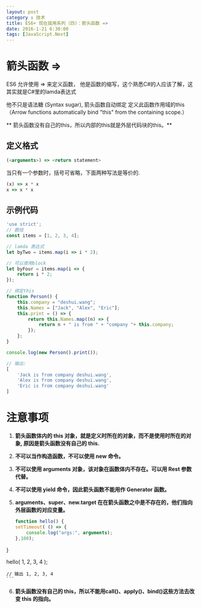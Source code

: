 ```yaml
---
layout: post
category : 技术
title: ES6+ 现在就用系列（四)：箭头函数 =>
date: 2016-1-21 6:30:00
tags: [JavaScript.Next]
---
```




# 箭头函数 =>

ES6 允许使用 => 来定义函数， 他是函数的缩写，这个熟悉C#的人应该了解，这其实就是C#里的lamda表达式

他不只是语法糖 (Syntax sugar), 箭头函数自动绑定 定义此函数作用域的this（Arrow functions automatically bind "this" from the containing scope.）

** 箭头函数没有自己的this，所以内部的this就是外层代码块的this。** 

## 定义格式

```javascript
(<arguments>) => <return statement>
```

当只有一个参数时，括号可省略，下面两种写法是等价的.

```javascript
(x) => x * x
x => x * x
```

## 示例代码



```javascript
'use strict';
// 数组
const items = [1, 2, 3, 4];

// lamda 表达式
let byTwo = items.map(i => i * 2);

// 可以使用block
let byFour = items.map(i => {
    return i * 2;
});

// 绑定this
function Person() {
    this.company = "deshui.wang";
    this.Names = ["Jack", "Alex", "Eric"];
    this.print = () => {
        return this.Names.map((n) => {
            return n + " is from " + "company "+ this.company;
        });
    };
}

console.log(new Person().print());

// 输出:
[ 
    'Jack is from company deshui.wang',
    'Alex is from company deshui.wang',
    'Eric is from company deshui.wang'
]
```

# 注意事项


1.  **箭头函数体内的 this 对象，就是定义时所在的对象，而不是使用时所在的对象, 原因是箭头函数没有自己的 this.**

2.  **不可以当作构造函数，不可以使用 new 命令。**

3.  **不可以使用 arguments 对象，该对象在函数体内不存在。可以用 Rest 参数代替。**

4.  **不可以使用 yield 命令，因此箭头函数不能用作 Generator 函数。** 

5.  **arguments、super、new.target 在在箭头函数之中是不存在的，他们指向外层函数的对应变量。**

    ```javascript
    function hello() {
    setTimeout( () => {
        console.log("args:", arguments);
    },100);
}
    
hello( 1, 2, 3, 4 );
    
    // 输出 1, 2, 3, 4
    ```
    
6. **箭头函数没有自己的 this，所以不能用call()、apply()、bind()这些方法去改变 this 的指向。**
